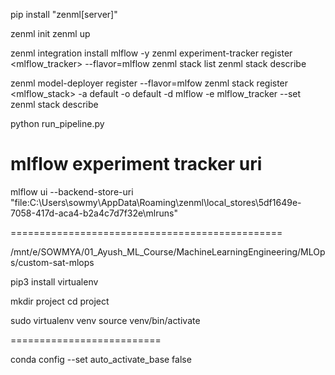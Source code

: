 pip install "zenml[server]"

zenml init
zenml up

zenml integration install mlflow -y
zenml experiment-tracker register <mlflow_tracker> --flavor=mlflow
zenml stack list
zenml stack describe

zenml model-deployer register <mlfow> --flavor=mlfow
zenml stack register <mlflow_stack> -a default -o default -d mlflow -e mlflow_tracker --set
zenml stack describe

python run_pipeline.py

# mlflow experiment tracker uri
mlflow ui --backend-store-uri "file:C:\Users\sowmy\AppData\Roaming\zenml\local_stores\5df1649e-7058-417d-aca4-b2a4c7d7f32e\mlruns"

===============================================

/mnt/e/SOWMYA/01_Ayush_ML_Course/MachineLearningEngineering/MLOps/custom-sat-mlops

pip3 install virtualenv

mkdir project
cd project

sudo virtualenv venv
source venv/bin/activate

==========================

conda config --set auto_activate_base false